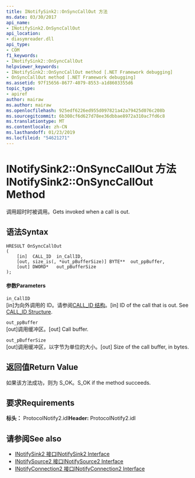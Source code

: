 ```yaml
---
title: INotifySink2::OnSyncCallOut 方法
ms.date: 03/30/2017
api_name:
- INotifySink2.OnSyncCallOut
api_location:
- diasymreader.dll
api_type:
- COM
f1_keywords:
- INotifySink2::OnSyncCallOut
helpviewer_keywords:
- INotifySink2::OnSyncCallOut method [.NET Framework debugging]
- OnSyncCallOut method [.NET Framework debugging]
ms.assetid: 97f15656-8677-4079-8553-a1d8603355d6
topic_type:
- apiref
author: mairaw
ms.author: mairaw
ms.openlocfilehash: 925edf6226ed955d097821a42a79425d076c208b
ms.sourcegitcommit: 6b308cf6d627d78ee36dbbae8972a310ac7fd6c8
ms.translationtype: MT
ms.contentlocale: zh-CN
ms.lasthandoff: 01/23/2019
ms.locfileid: "54621271"
---
```

# <a name="inotifysink2onsynccallout-method"></a><span data-ttu-id="c289c-102">INotifySink2::OnSyncCallOut 方法</span><span class="sxs-lookup"><span data-stu-id="c289c-102">INotifySink2::OnSyncCallOut Method</span></span>
<span data-ttu-id="c289c-103">调用超时时被调用。</span><span class="sxs-lookup"><span data-stu-id="c289c-103">Gets invoked when a call is out.</span></span>  
  
## <a name="syntax"></a><span data-ttu-id="c289c-104">语法</span><span class="sxs-lookup"><span data-stu-id="c289c-104">Syntax</span></span>  
  
```  
HRESULT OnSyncCallOut  
(  
    [in]  CALL_ID  in_CallID,  
    [out, size_is(, *out_pBufferSize)] BYTE**  out_ppBuffer,  
    [out] DWORD*   out_pBufferSize  
);  
```  
  
#### <a name="parameters"></a><span data-ttu-id="c289c-105">参数</span><span class="sxs-lookup"><span data-stu-id="c289c-105">Parameters</span></span>  
 `in_CallID`  
 <span data-ttu-id="c289c-106">[in]为向外调用的 ID。请参阅[CALL_ID 结构](../../../../docs/framework/unmanaged-api/diagnostics/call-id-structure.md)。</span><span class="sxs-lookup"><span data-stu-id="c289c-106">[in] ID of the call that is out. See [CALL_ID Structure](../../../../docs/framework/unmanaged-api/diagnostics/call-id-structure.md).</span></span>  
  
 `out_ppBuffer`  
 <span data-ttu-id="c289c-107">[out]调用缓冲区。</span><span class="sxs-lookup"><span data-stu-id="c289c-107">[out] Call buffer.</span></span>  
  
 `out_pBufferSize`  
 <span data-ttu-id="c289c-108">[out]调用缓冲区，以字节为单位的大小。</span><span class="sxs-lookup"><span data-stu-id="c289c-108">[out] Size of the call buffer, in bytes.</span></span>  
  
## <a name="return-value"></a><span data-ttu-id="c289c-109">返回值</span><span class="sxs-lookup"><span data-stu-id="c289c-109">Return Value</span></span>  
 <span data-ttu-id="c289c-110">如果该方法成功，则为 S_OK。</span><span class="sxs-lookup"><span data-stu-id="c289c-110">S_OK if the method succeeds.</span></span>  
  
## <a name="requirements"></a><span data-ttu-id="c289c-111">要求</span><span class="sxs-lookup"><span data-stu-id="c289c-111">Requirements</span></span>  
 <span data-ttu-id="c289c-112">**标头：** ProtocolNotify2.idl</span><span class="sxs-lookup"><span data-stu-id="c289c-112">**Header:** ProtocolNotify2.idl</span></span>  
  
## <a name="see-also"></a><span data-ttu-id="c289c-113">请参阅</span><span class="sxs-lookup"><span data-stu-id="c289c-113">See also</span></span>
- [<span data-ttu-id="c289c-114">INotifySink2 接口</span><span class="sxs-lookup"><span data-stu-id="c289c-114">INotifySink2 Interface</span></span>](../../../../docs/framework/unmanaged-api/diagnostics/inotifysink2-interface.md)
- [<span data-ttu-id="c289c-115">INotifySource2 接口</span><span class="sxs-lookup"><span data-stu-id="c289c-115">INotifySource2 Interface</span></span>](../../../../docs/framework/unmanaged-api/diagnostics/inotifysource2-interface.md)
- [<span data-ttu-id="c289c-116">INotifyConnection2 接口</span><span class="sxs-lookup"><span data-stu-id="c289c-116">INotifyConnection2 Interface</span></span>](../../../../docs/framework/unmanaged-api/diagnostics/inotifyconnection2-interface.md)
